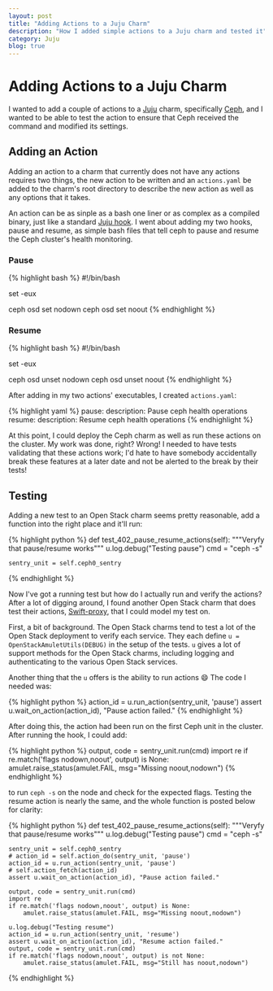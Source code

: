 ```yaml
---
layout: post
title: "Adding Actions to a Juju Charm"
description: "How I added simple actions to a Juju charm and tested it"
category: Juju
blog: true
---
```

# Adding Actions to a Juju Charm

I wanted to add a couple of actions to a [Juju][] charm, specifically [Ceph][], and I wanted to be able to test the action to ensure that Ceph received the command and modified its settings.

[Juju]: https://jujucharms.com/
[Ceph]: https://jujucharms.com/ceph/

## Adding an Action

Adding an action to a charm that currently does not have any actions requires two things, the new action to be written and an `actions.yaml` be added to the charm's root directory to describe the new action as well as any options that it takes.

An action can be as sinple as a bash one liner or as complex as a compiled binary, just like a standard [Juju hook][hook]. I went about adding my two hooks, pause and resume, as simple bash files that tell ceph to pause and resume the Ceph cluster's health monitoring.

[hook]: https://jujucharms.com/docs/stable/authors-charm-hooks

### Pause

{% highlight bash %}
#!/bin/bash

set -eux

ceph osd set nodown
ceph osd set noout
{% endhighlight %}

### Resume

{% highlight bash %}
#!/bin/bash

set -eux

ceph osd unset nodown
ceph osd unset noout
{% endhighlight %}

After adding in my two actions' executables, I created `actions.yaml`:

{% highlight yaml %}
pause:
  description: Pause ceph health operations
resume:
  description: Resume ceph health operations
{% endhighlight %}

At this point, I could deploy the Ceph charm as well as run these actions on the cluster. My work was done, right? Wrong! I needed to have tests validating that these actions work; I'd hate to have somebody accidentally break these features at a later date and not be alerted to the break by their tests!

## Testing

Adding a new test to an Open Stack charm seems pretty reasonable, add a function into the right place and it'll run:

{% highlight python %}
def test_402_pause_resume_actions(self):
    """Veryfy that pause/resume works"""
    u.log.debug("Testing pause")
    cmd = "ceph -s"

    sentry_unit = self.ceph0_sentry
{% endhighlight %}

Now I've got a running test but how do I actually run and verify the actions? After a lot of digging around, I found another Open Stack charm that does test their actions, [Swift-proxy][], that I could model my test on.

[Swift-proxy]: https://jujucharms.com/swift-proxy/

First, a bit of background. The Open Stack charms tend to test a lot of the Open Stack deployment to verify each service. They each define `u = OpenStackAmuletUtils(DEBUG)` in the setup of the tests. `u` gives a lot of support methods for the Open Stack charms, including logging and authenticating to the various Open Stack services.

Another thing that the `u` offers is the ability to run actions :smile: The code I needed was:

{% highlight python %}
action_id = u.run_action(sentry_unit, 'pause')
assert u.wait_on_action(action_id), "Pause action failed."
{% endhighlight %}

After doing this, the action had been run on the first Ceph unit in the cluster. After running the hook, I could add:

{% highlight python %}
output, code = sentry_unit.run(cmd)
import re
if re.match('flags nodown,noout', output) is None:
    amulet.raise_status(amulet.FAIL, msg="Missing noout,nodown")
{% endhighlight %}

to run `ceph -s` on the node and check for the expected flags. Testing the resume action is nearly the same, and the whole function is posted below for clarity:

{% highlight python %}
def test_402_pause_resume_actions(self):
    """Veryfy that pause/resume works"""
    u.log.debug("Testing pause")
    cmd = "ceph -s"

    sentry_unit = self.ceph0_sentry
    # action_id = self.action_do(sentry_unit, 'pause')
    action_id = u.run_action(sentry_unit, 'pause')
    # self.action_fetch(action_id)
    assert u.wait_on_action(action_id), "Pause action failed."

    output, code = sentry_unit.run(cmd)
    import re
    if re.match('flags nodown,noout', output) is None:
        amulet.raise_status(amulet.FAIL, msg="Missing noout,nodown")

    u.log.debug("Testing resume")
    action_id = u.run_action(sentry_unit, 'resume')
    assert u.wait_on_action(action_id), "Resume action failed."
    output, code = sentry_unit.run(cmd)
    if re.match('flags nodown,noout', output) is not None:
        amulet.raise_status(amulet.FAIL, msg="Still has noout,nodown")
{% endhighlight %}
